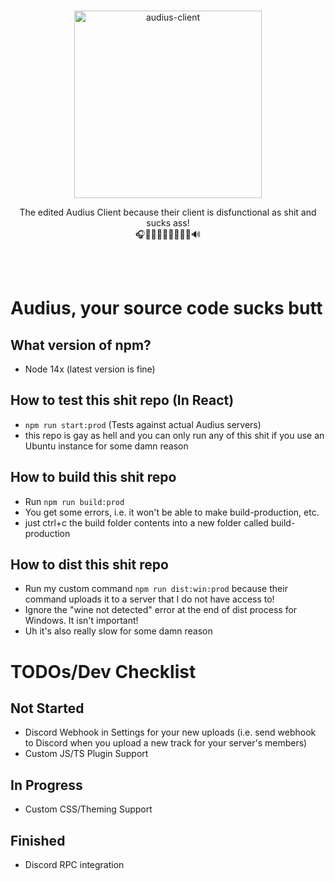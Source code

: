 <p align="center">
  <br/>
  <a target="_blank" href="https://audius.co">
    <img src="https://user-images.githubusercontent.com/2731362/90302695-e5ae8a00-de5c-11ea-88b5-24c1408affc6.png" alt="audius-client" width="300">
  </a>
  <br/>

  <p align="center">
    The edited Audius Client because their client is disfunctional as shit and sucks ass!
    <br/>
    🎧🎸🎹🤘🎶🥁🎷🎻🎤🔊
  </p>
</p>

<br/>
<br/>


# Audius, your source code sucks butt

## What version of npm?
- Node 14x (latest version is fine)

## How to test this shit repo (In React)
- `npm run start:prod` (Tests against actual Audius servers)
- this repo is gay as hell and you can only run any of this shit if you use an Ubuntu instance for some damn reason

## How to build this shit repo
- Run `npm run build:prod`
- You get some errors, i.e. it won't be able to make build-production, etc.
- just ctrl+c the build folder contents into a new folder called build-production

## How to dist this shit repo
- Run my custom command `npm run dist:win:prod` because their command uploads it to a server that I do not have access to!
- Ignore the "wine not detected" error at the end of dist process for Windows. It isn't important!
- Uh it's also really slow for some damn reason

# TODOs/Dev Checklist

## Not Started
- Discord Webhook in Settings for your new uploads (i.e. send webhook to Discord when you upload a new track for your server's members)
- Custom JS/TS Plugin Support

## In Progress
- Custom CSS/Theming Support

## Finished
- Discord RPC integration